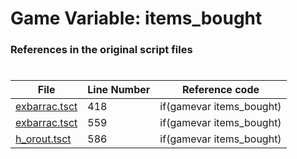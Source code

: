# Game Variable: items_bought
### References in the original script files

#

| File | Line Number | Reference code |
| --- | --- | --- |
| [exbarrac.tsct](../../../out/exbarrac.tsct#L418) | 418 | if(gamevar items_bought) |
| [exbarrac.tsct](../../../out/exbarrac.tsct#L559) | 559 | if(gamevar items_bought) |
| [h_orout.tsct](../../../out/h_orout.tsct#L586) | 586 | if(gamevar items_bought) |
